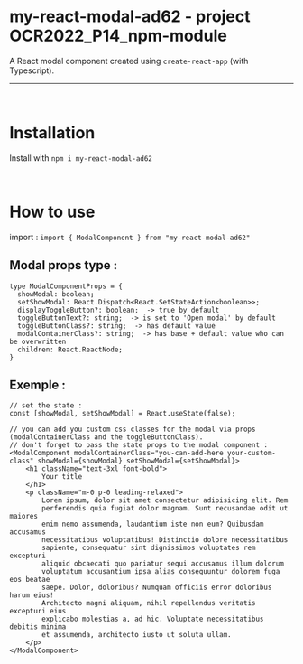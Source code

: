 # my-react-modal-ad62 - project OCR2022_P14_npm-module

A React modal component created using `create-react-app` (with Typescript).

---

<br />

# Installation

Install with `npm i my-react-modal-ad62`

<br />

# How to use

import : `import { ModalComponent } from "my-react-modal-ad62"`

## Modal props type :

```
type ModalComponentProps = {
  showModal: boolean;
  setShowModal: React.Dispatch<React.SetStateAction<boolean>>;
  displayToggleButton?: boolean;  -> true by default
  toggleButtonText?: string;  -> is set to 'Open modal' by default
  toggleButtonClass?: string;  -> has default value
  modalContainerClass?: string;  -> has base + default value who can be overwritten
  children: React.ReactNode;
}
```

## Exemple :

```
// set the state :
const [showModal, setShowModal] = React.useState(false);

// you can add you custom css classes for the modal via props (modalContainerClass and the toggleButtonClass).
// don't forget to pass the state props to the modal component :
<ModalComponent modalContainerClass="you-can-add-here your-custom-class" showModal={showModal} setShowModal={setShowModal}>
    <h1 className="text-3xl font-bold">
        Your title
    </h1>
    <p className="m-0 p-0 leading-relaxed">
        Lorem ipsum, dolor sit amet consectetur adipisicing elit. Rem
        perferendis quia fugiat dolor magnam. Sunt recusandae odit ut maiores
        enim nemo assumenda, laudantium iste non eum? Quibusdam accusamus
        necessitatibus voluptatibus! Distinctio dolore necessitatibus
        sapiente, consequatur sint dignissimos voluptates rem excepturi
        aliquid obcaecati quo pariatur sequi accusamus illum dolorum
        voluptatum accusantium ipsa alias consequuntur dolorem fuga eos beatae
        saepe. Dolor, doloribus? Numquam officiis error doloribus harum eius!
        Architecto magni aliquam, nihil repellendus veritatis excepturi eius
        explicabo molestias a, ad hic. Voluptate necessitatibus debitis minima
        et assumenda, architecto iusto ut soluta ullam.
    </p>
</ModalComponent>
```
